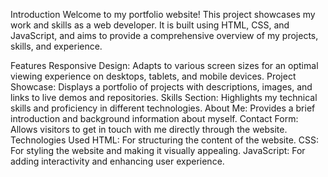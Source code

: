 Introduction
Welcome to my portfolio website! This project showcases my work and skills as a web developer. 
It is built using HTML, CSS, and JavaScript, and aims to provide a comprehensive overview of my projects, skills, and experience.

Features
Responsive Design: Adapts to various screen sizes for an optimal viewing experience on desktops, tablets, and mobile devices.
Project Showcase: Displays a portfolio of projects with descriptions, images, and links to live demos and repositories.
Skills Section: Highlights my technical skills and proficiency in different technologies.
About Me: Provides a brief introduction and background information about myself.
Contact Form: Allows visitors to get in touch with me directly through the website.
Technologies Used
HTML: For structuring the content of the website.
CSS: For styling the website and making it visually appealing.
JavaScript: For adding interactivity and enhancing user experience.

